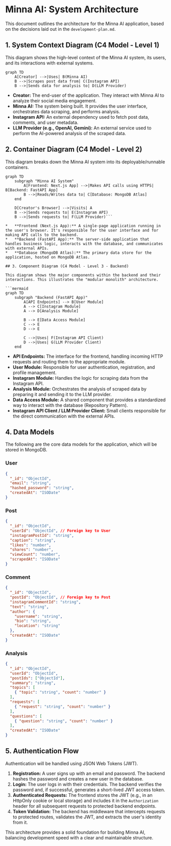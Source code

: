 # Minna AI: System Architecture

This document outlines the architecture for the Minna AI application, based on the decisions laid out in the `development-plan.md`.

## 1. System Context Diagram (C4 Model - Level 1)

This diagram shows the high-level context of the Minna AI system, its users, and its interactions with external systems.

```mermaid
graph TD
    A[Creator] -->|Uses| B(Minna AI)
    B -->|Scrapes post data from| C(Instagram API)
    B -->|Sends data for analysis to| D(LLM Provider)
```

*   **Creator:** The end-user of the application. They interact with Minna AI to analyze their social media engagement.
*   **Minna AI:** The system being built. It provides the user interface, orchestrates data scraping, and performs analysis.
*   **Instagram API:** An external dependency used to fetch post data, comments, and user metadata.
*   **LLM Provider (e.g., OpenAI, Gemini):** An external service used to perform the AI-powered analysis of the scraped data.

## 2. Container Diagram (C4 Model - Level 2)

This diagram breaks down the Minna AI system into its deployable/runnable containers.

```mermaid
graph TD
    subgraph "Minna AI System"
        A[Frontend: Next.js App] -->|Makes API calls using HTTPS| B[Backend: FastAPI App]
        B -->|Reads/Writes data to| C[Database: MongoDB Atlas]
    end

    D[Creator's Browser] -->|Visits| A
    B -->|Sends requests to| E(Instagram API)
    B -->|Sends requests to| F(LLM Provider)```

*   **Frontend (Next.js App):** A single-page application running in the user's browser. It's responsible for the user interface and for making API calls to the backend.
*   **Backend (FastAPI App):** The server-side application that handles business logic, interacts with the database, and communicates with external APIs.
*   **Database (MongoDB Atlas):** The primary data store for the application, hosted on MongoDB Atlas.

## 3. Component Diagram (C4 Model - Level 3 - Backend)

This diagram shows the major components within the backend and their interactions. This illustrates the "modular monolith" architecture.

```mermaid
graph TD
    subgraph "Backend (FastAPI App)"
        A[API Endpoints] --> B[User Module]
        A --> C[Instagram Module]
        A --> D[Analysis Module]

        B --> E[Data Access Module]
        C --> E
        D --> E

        C -->|Uses| F(Instagram API Client)
        D -->|Uses| G(LLM Provider Client)
    end
```

*   **API Endpoints:** The interface for the frontend, handling incoming HTTP requests and routing them to the appropriate module.
*   **User Module:** Responsible for user authentication, registration, and profile management.
*   **Instagram Module:** Handles the logic for scraping data from the Instagram API.
*   **Analysis Module:** Orchestrates the analysis of scraped data by preparing it and sending it to the LLM provider.
*   **Data Access Module:** A shared component that provides a standardized way to interact with the database (Repository Pattern).
*   **Instagram API Client / LLM Provider Client:** Small clients responsible for the direct communication with the external APIs.

## 4. Data Models

The following are the core data models for the application, which will be stored in MongoDB.

### User
```json
{
  "_id": "ObjectId",
  "email": "string",
  "hashed_password": "string",
  "createdAt": "ISODate"
}
```

### Post
```json
{
  "_id": "ObjectId",
  "userId": "ObjectId", // Foreign key to User
  "instagramPostId": "string",
  "caption": "string",
  "likes": "number",
  "shares": "number",
  "viewCount": "number",
  "scrapedAt": "ISODate"
}
```

### Comment
```json
{
  "_id": "ObjectId",
  "postId": "ObjectId", // Foreign key to Post
  "instagramCommentId": "string",
  "text": "string",
  "author": {
    "username": "string",
    "bio": "string",
    "location": "string"
  },
  "createdAt": "ISODate"
}
```

### Analysis
```json
{
  "_id": "ObjectId",
  "userId": "ObjectId",
  "postIds": ["ObjectId"],
  "summary": "string",
  "topics": [
    { "topic": "string", "count": "number" }
  ],
  "requests": [
    { "request": "string", "count": "number" }
  ],
  "questions": [
    { "question": "string", "count": "number" }
  ],
  "createdAt": "ISODate"
}
```

## 5. Authentication Flow

Authentication will be handled using JSON Web Tokens (JWT).

1.  **Registration:** A user signs up with an email and password. The backend hashes the password and creates a new user in the database.
2.  **Login:** The user logs in with their credentials. The backend verifies the password and, if successful, generates a short-lived JWT access token.
3.  **Authenticated Requests:** The frontend stores the JWT (e.g., in an HttpOnly cookie or local storage) and includes it in the `Authorization` header for all subsequent requests to protected backend endpoints.
4.  **Token Validation:** The backend has middleware that intercepts requests to protected routes, validates the JWT, and extracts the user's identity from it.

This architecture provides a solid foundation for building Minna AI, balancing development speed with a clear and maintainable structure.